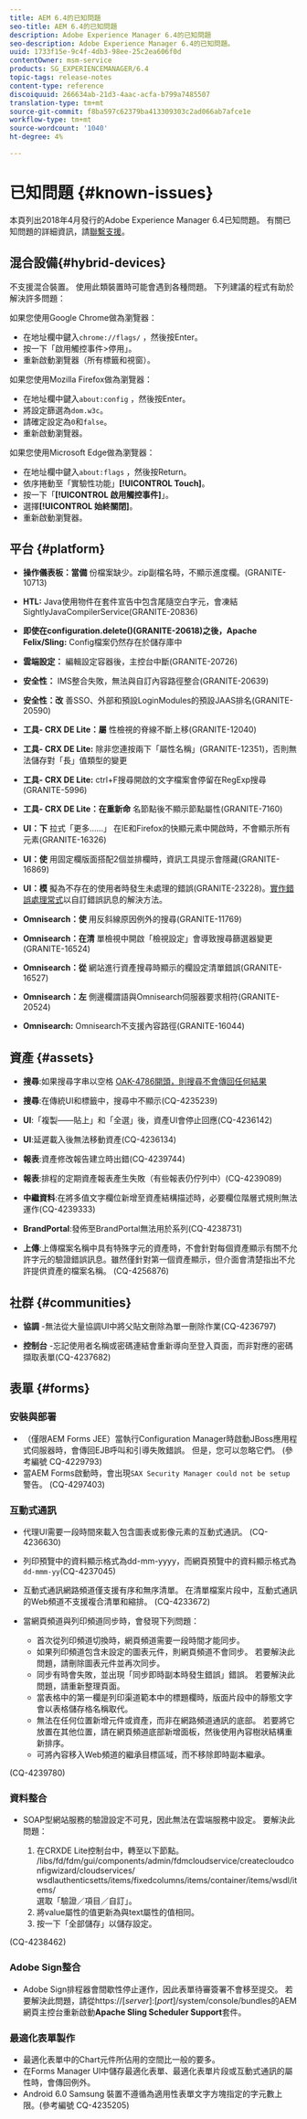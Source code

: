 ```yaml
---
title: AEM 6.4的已知問題
seo-title: AEM 6.4的已知問題
description: Adobe Experience Manager 6.4的已知問題
seo-description: Adobe Experience Manager 6.4的已知問題。
uuid: 1733f15e-9c4f-4db3-98ee-25c2ea606f0d
contentOwner: msm-service
products: SG_EXPERIENCEMANAGER/6.4
topic-tags: release-notes
content-type: reference
discoiquuid: 266634ab-21d3-4aac-acfa-b799a7485507
translation-type: tm+mt
source-git-commit: f8ba597c62379ba413309303c2ad066ab7afce1e
workflow-type: tm+mt
source-wordcount: '1040'
ht-degree: 4%

---
```



# 已知問題 {#known-issues}

本頁列出2018年4月發行的Adobe Experience Manager 6.4已知問題。 有關已知問題的詳細資訊，請[聯繫支援](https://helpx.adobe.com/support/experience-manager.html)。

## 混合設備{#hybrid-devices}

不支援混合裝置。 使用此類裝置時可能會遇到各種問題。 下列建議的程式有助於解決許多問題：

如果您使用Google Chrome做為瀏覽器：

* 在地址欄中鍵入`chrome://flags/` ，然後按Enter。
* 按一下「啟用觸控事件>停用」。
* 重新啟動瀏覽器（所有標籤和視窗）。

如果您使用Mozilla Firefox做為瀏覽器：

* 在地址欄中鍵入`about:config` ，然後按Enter。
* 將設定篩選為`dom.w3c`。
* 請確定設定為`0`和`false`。
* 重新啟動瀏覽器。

如果您使用Microsoft Edge做為瀏覽器：

* 在地址欄中鍵入`about:flags` ，然後按Return。
* 依序捲動至「實驗性功能」**[!UICONTROL Touch]**。
* 按一下「**[!UICONTROL 啟用觸控事件]**」。
* 選擇&#x200B;**[!UICONTROL 始終關閉]**。
* 重新啟動瀏覽器。

## 平台 {#platform}

* **操作儀表板：當備** 份檔案缺少。zip副檔名時，不顯示進度欄。(GRANITE-10713)
* **HTL:** Java使用物件在套件宣告中包含尾隨空白字元，會凍結SightlyJavaCompilerService(GRANITE-20836)
* **即使在configuration.delete()(GRANITE-20618)之後，Apache Felix/Sling:** Config檔案仍然存在於儲存庫中
* **雲端設定：** 編輯設定容器後，主控台中斷(GRANITE-20726)
* **安全性：** IMS整合失敗，無法與自訂內容路徑整合(GRANITE-20639)
* **安全性：改** 善SSO、外部和預設LoginModules的預設JAAS排名(GRANITE-20590)
* **工具- CRX DE Lite：屬** 性檢視的脊線不斷上移(GRANITE-12040)
* **工具- CRX DE Lite:** 除非您連按兩下「屬性名稱」(GRANITE-12351)，否則無法儲存對「長」值類型的變更

* **工具- CRX DE Lite:** ctrl+F搜尋開啟的文字檔案會停留在RegExp搜尋(GRANITE-5996)

* **工具- CRX DE Lite：在重新命** 名節點後不顯示節點屬性(GRANITE-7160)
* **UI：下** 拉式「更多……」 在IE和Firefox的快顯元素中開啟時，不會顯示所有元素(GRANITE-16326)
* **UI：使** 用固定欄版面搭配2個並排欄時，資訊工具提示會隱藏(GRANITE-16869)
* **UI：模** 擬為不存在的使用者時發生未處理的錯誤(GRANITE-23228)。[實作錯誤處理常式](/help/sites-developing/customizing-errorhandler-pages.md)以自訂錯誤訊息的解決方法。

* **Omnisearch：使** 用反斜線原因例外的搜尋(GRANITE-11769)
* **Omnisearch：在清** 單檢視中開啟「檢視設定」會導致搜尋篩選器變更(GRANITE-16524)
* **Omnisearch：從** 網站進行資產搜尋時顯示的欄設定清單錯誤(GRANITE-16527)

* **Omnisearch：左** 側邊欄謂語與Omnisearch伺服器要求相符(GRANITE-20524)
* **Omnisearch:** Omnisearch不支援內容路徑(GRANITE-16044)

## 資產 {#assets}

* **搜尋**:如果搜尋字串以空格 [OAK-4786開頭，則搜尋不會傳回任何結果](https://issues.apache.org/jira/browse/OAK-4786)

* **搜尋**:在傳統UI和標籤中，搜尋中不顯示(CQ-4235239)

* **UI**:「複製——貼上」和「全選」後，資產UI會停止回應(CQ-4236142)

* **UI**:延遲載入後無法移動資產(CQ-4236134)

* **報表**:資產修改報告建立時出錯(CQ-4239744)

* **報表**:排程的定期資產報表產生失敗（有些報表仍佇列中）(CQ-4239089)

* **中繼資料**:在將多值文字欄位新增至資產結構描述時，必要欄位階層式規則無法運作(CQ-4239333)

* **BrandPortal**:發佈至BrandPortal無法用於系列(CQ-4238731)

* **上傳**:上傳檔案名稱中具有特殊字元的資產時，不會針對每個資產顯示有關不允許字元的驗證錯誤訊息。雖然僅針對第一個資產顯示，但介面會清楚指出不允許提供資產的檔案名稱。 (CQ-4256876)

## 社群 {#communities}

* **協調** -無法從大量協調UI中將父貼文刪除為單一刪除作業(CQ-4236797)

* **控制台** -忘記使用者名稱或密碼連結會重新導向至登入頁面，而非對應的密碼擷取表單(CQ-4237682)

## 表單 {#forms}

### 安裝與部署

* （僅限AEM Forms JEE）當執行Configuration Manager時啟動JBoss應用程式伺服器時，會傳回EJB呼叫和引導失敗錯誤。 但是，您可以忽略它們。 (參考編號 CQ-4229793)
* 當AEM Forms啟動時，會出現`SAX Security Manager could not be setup`警告。 (CQ-4297403)

### 互動式通訊

* 代理UI需要一段時間來載入包含圖表或影像元素的互動式通訊。 (CQ-4236630)
* 列印預覽中的資料顯示格式為dd-mm-yyyy，而網頁預覽中的資料顯示格式為`dd-mmm-yy`(CQ-4237045)
* 互動式通訊網路頻道僅支援有序和無序清單。 在清單檔案片段中，互動式通訊的Web頻道不支援複合清單和縮排。 (CQ-4233672)
* 當網頁頻道與列印頻道同步時，會發現下列問題：

   * 首次從列印頻道切換時，網頁頻道需要一段時間才能同步。
   * 如果列印頻道包含未設定的圖表元件，則網頁頻道不會同步。 若要解決此問題，請刪除圖表元件並再次同步。
   * 同步有時會失敗，並出現「同步即時副本時發生錯誤」錯誤。 若要解決此問題，請重新整理頁面。
   * 當表格中的第一欄是列印渠道範本中的標題欄時，版面片段中的靜態文字會以表格儲存格名稱取代。
   * 無法在任何位置新增元件或資產，而非在網路頻道通訊的底部。 若要將它放置在其他位置，請在網頁頻道底部新增面板，然後使用內容樹狀結構重新排序。
   * 可將內容移入Web頻道的繼承目標區域，而不移除即時副本繼承。

(CQ-4239780)

### 資料整合

* SOAP型網站服務的驗證設定不可見，因此無法在雲端服務中設定。 要解決此問題：

   1. 在CRXDE Lite控制台中，轉至以下節點。\
      /libs/fd/fdm/gui/components/admin/fdmcloudservice/createcloudconfigwizard/cloudservices/\
      wsdlauthenticsetts/items/fixedcolumns/items/container/items/wsdl/items/\
      選取「驗證／項目／自訂」。
   1. 將value屬性的值更新為與text屬性的值相同。
   1. 按一下「全部儲存」以儲存設定。

(CQ-4238462)

### Adobe Sign整合

* Adobe Sign排程器會間歇性停止運作，因此表單待審簽署不會移至提交。 若要解決此問題，請從https://[*server*]:[*port*]/system/console/bundles的AEM網頁主控台重新啟動&#x200B;**Apache Sling Scheduler Support**&#x200B;套件。

### 最適化表單製作

* 最適化表單中的Chart元件所佔用的空間比一般的要多。
* 在Forms Manager UI中儲存最適化表單、最適化表單片段或互動式通訊的屬性時，會傳回例外。
* Android 6.0 Samsung 裝置不遵循為適用性表單文字方塊指定的字元數上限。(參考編號 CQ-4235205)
